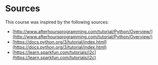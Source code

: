 # Sources

This course was inspired by the following sources:

* [http://www.afterhoursprogramming.com/tutorial/Python/Overview/](http://www.afterhoursprogramming.com/tutorial/Python/Overview/)
* [https://docs.python.org/3/tutorial/index.html](https://docs.python.org/3/tutorial/index.html)
* [https://learn.sparkfun.com/tutorials/i2c](https://learn.sparkfun.com/tutorials/i2c)
